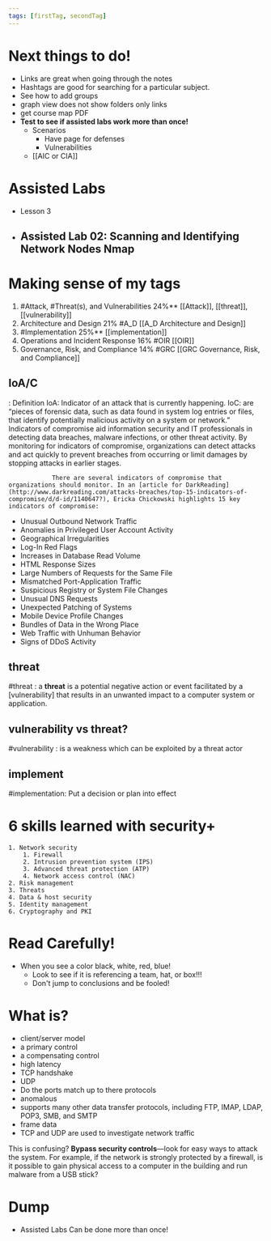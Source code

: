 ```yaml
---
tags: [firstTag, secondTag]
---
```

# Next things to do!
- Links are great when going through the notes
- Hashtags are good for searching for a particular subject.
- See how to add groups
- graph view does not show folders only links
- get course map PDF
- **Test to see if assisted labs work more than once!**
	- Scenarios
		- Have page for defenses
		- Vulnerabilities
	- [[AIC or CIA]]


# Assisted Labs
- Lesson 3
- Assisted Lab 02: Scanning and Identifying Network Nodes Nmap
	- 
# Making sense of my tags
1.  #Attack, #Threat(s), and Vulnerabilities 24%**    [[Attack]], [[threat]], [[vulnerability]]
2.  Architecture and Design	21% #A_D  [[A_D Architecture and Design]]
3.  #Implementation 25%**  [[implementation]]
4.  Operations and Incident Response 16%  #OIR [[OIR]]
5.  Governance, Risk, and Compliance 14%  #GRC  [[GRC Governance, Risk, and Compliance]]


## IoA/C
 : Definition
IoA:  Indicator of an attack that is currently happening.
IoC:  are “pieces of forensic data, such as data found in system log entries or files, that identify potentially malicious activity on a system or network.” Indicators of compromise aid information security and IT professionals in detecting data breaches, malware infections, or other threat activity. By monitoring for indicators of compromise, organizations can detect attacks and act quickly to prevent breaches from occurring or limit damages by stopping attacks in earlier stages.
				
				There are several indicators of compromise that organizations should monitor. In an [article for DarkReading](http://www.darkreading.com/attacks-breaches/top-15-indicators-of-compromise/d/d-id/1140647?), Ericka Chickowski highlights 15 key indicators of compromise:

-   Unusual Outbound Network Traffic
-   Anomalies in Privileged User Account Activity
-   Geographical Irregularities
-   Log-In Red Flags
-   Increases in Database Read Volume
-   HTML Response Sizes
-   Large Numbers of Requests for the Same File
-   Mismatched Port-Application Traffic
-   Suspicious Registry or System File Changes
-   Unusual DNS Requests
-   Unexpected Patching of Systems
-   Mobile Device Profile Changes
-   Bundles of Data in the Wrong Place
-   Web Traffic with Unhuman Behavior
-   Signs of DDoS Activity

## threat
#threat : a **threat** is a potential negative action or event facilitated by a [vulnerability] that results in an unwanted impact to a computer system or application.

## vulnerability vs threat?
#vulnerability : is a weakness which can be exploited by a threat actor

## implement
#implementation:  Put a decision or plan into effect

# 6 skills learned with security+
	1. Network security
		1. Firewall
		2. Intrusion prevention system (IPS)
		3. Advanced threat protection (ATP)
		4. Network access control (NAC)
	2. Risk management
	3. Threats
	4. Data & host security
	5. Identity management
	6. Cryptography and PKI

# Read Carefully!
- When you see a color black, white, red, blue!
	- Look to see if it is referencing a team, hat, or box!!!
	- Don't jump to conclusions and be fooled!

# What is?
- client/server model
- a primary control
- a compensating control
- high latency
- TCP handshake
- UDP 
- Do the ports match up to there protocols
- anomalous
- supports many other data transfer protocols, including FTP, IMAP, LDAP, POP3, SMB, and SMTP 
- frame data
- TCP and UDP are used to investigate network traffic


This is confusing?
**Bypass security controls**—look for easy ways to attack the system. For example, if the network is strongly protected by a firewall, is it possible to gain physical access to a computer in the building and run malware from a USB stick?

# Dump
- Assisted Labs Can be done more than once!  